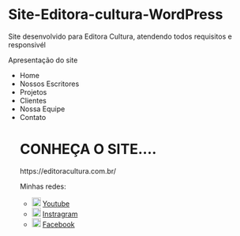 # Site-Editora-cultura-WordPress
Site desenvolvido para Editora Cultura, atendendo todos requisitos e responsivél




Apresentação do site

<ul>
  <li>Home</li>
  <li>Nossos Escritores</li>
  <li>Projetos</li>
  <li>Clientes</li>
  <li>Nossa Equipe</li>
  <li>Contato</li>

  <h1> CONHEÇA O SITE....</h1>
https://editoracultura.com.br/
  
  Minhas redes:
<ul>
  <li>
    <img src="https://user-images.githubusercontent.com/30157522/87162006-b6c05980-c29b-11ea-8dfe-fba74549729b.png" width="18" alt="Youtube">
    <a href="https://www.youtube.com/channel/UCZ5lGQz88okeJh4OlBslq0g?view_as=subscriber" target="_blank" title="My Youtube">Youtube</a>
  </li>
  <li>
    <img src="https://user-images.githubusercontent.com/30157522/87161461-f33f8580-c29a-11ea-8686-34eb06e44501.png" width="18" alt="instagram"> 
    <a href="https://instagram.com/editoracultura" target="_blank" title="My Instragram">Instragram</a>
  </li>
  <li>
    <img src="https://user-images.githubusercontent.com/30157522/87161827-6cd77380-c29b-11ea-902a-725eeed60745.png" width="18" alt="Facebook"> 
    <a href="https://www.facebook.com/editoracultura" target="_blank" title="My Facebook">Facebook</a>
  </li>
</ul>
  
